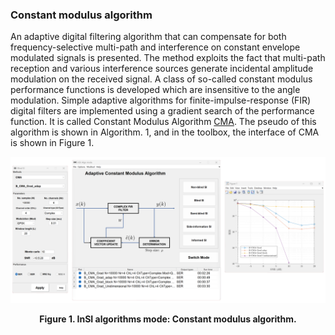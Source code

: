 ### Constant modulus algorithm

An adaptive digital filtering algorithm that can compensate for both frequency-selective multi-path and interference on constant envelope modulated signals is presented. The method exploits the fact that multi-path reception and various interference sources generate incidental amplitude modulation on the received signal. A class of so-called constant modulus performance functions is developed which are insensitive to the angle modulation. Simple adaptive algorithms for finite-impulse-response (FIR) digital filters are  implemented using a gradient search of the performance function. It is called Constant Modulus Algorithm [CMA]. The pseudo of this algorithm is shown in Algorithm. 1, and in the toolbox, the interface of CMA is shown in Figure 1.

[](../../../pseudo/Algo_B_CMA_grad.md ':include :type=code algorithm')

<p style="text-align-last: center">
<img src="../../../assets/img/Outputs/InSI_Algo_B_CMA.png">
</p>
<p style="text-align-last: center">
<b>
Figure 1. InSI algorithms mode: Constant modulus algorithm.
</b>
</p>

[CMA]: https://ieeexplore.ieee.org/document/1164062
